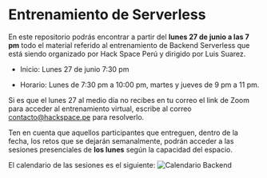 # Entrenamiento de Serverless

En este repositorio podrás encontrar a partir del **lunes 27 de junio a las 7 pm** todo el material referido al entrenamiento de Backend Serverless que está siendo organizado por Hack Space Perú y dirigido por Luis Suarez.

- Inicio: Lunes 27 de junio 7:30 pm

- Horario: Lunes de 7:30 pm a 10:00 pm, martes y jueves de 9 pm a 11 pm.

Si es que el lunes 27 al medio día no recibes en tu correo el link de Zoom para acceder al entrenamiento virtual, escribe al correo contacto@hackspace.pe para resolverlo.

Ten en cuenta que aquellos participantes que entreguen, dentro de la fecha, los retos que se dejarán semanalmente, podrán acceder a las sesiones presenciales de **los lunes** según la capacidad del espacio.

El calendario de las sesiones es el siguiente:
![Calendario Backend](hackspaceperu.github.com/Serverless-Training/img/Calendario-Backend.png)